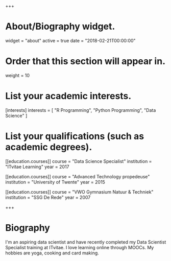 +++
# About/Biography widget.
widget = "about"
active = true
date = "2018-02-21T00:00:00"

# Order that this section will appear in.
weight = 10

# List your academic interests.
[interests]
  interests = [
    "R Programming",
    "Python Programming",
    "Data Science"
  ]

# List your qualifications (such as academic degrees).
[[education.courses]]
  course = "Data Science Specialist"
  institution = "ITvitae Learning"
  year = 2017
  
[[education.courses]]
  course = "Advanced Technology propedeuse"
  institution = "University of Twente"
  year = 2015
  
[[education.courses]]
  course = "VWO Gymnasium Natuur & Techniek"
  institution = "SSG De Rede"
  year = 2007
 
+++

# Biography

I'm an aspiring data scientist and have recently completed my Data Scientist Specialist training at ITvitae. I love learning online through MOOCs. My hobbies are yoga, cooking and card making.